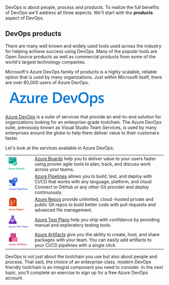 DevOps is about people, process and products. To realize the full benefits of DevOps we'll address all three aspects. We'll  start with the __products__ aspect of DevOps.

## DevOps products

There are many well known and widely used tools used across the industry for helping achieve success using DevOps. Many of the popular tools are Open Source products as well as commercial products from some of the world's largest technology companies.

Microsoft's Azure DevOps family of products is a highly scalable, reliable option that is used by many organizations. Just within Microsoft itself, there are over 80,000 users of Azure DevOps.

![Azure DevOps](../media/azure-devops.png)

[Azure DevOps](https://azure.microsoft.com/services/devops/) is a suite of services that provide an end-to-end solution for organizations looking for an enterprise-grade toolchain. The Azure DevOps suite, previously known as Visual Studio Team Services, is used by many enterprises around the globe to help them deliver value to their customers faster.

Let's look at the services available in Azure DevOps:

| | |
|-|-|
|![Azure Boards](../media/azure-boards.png)|[Azure Boards](https://azure.microsoft.com/services/devops/boards/) help you to deliver value to your users faster using proven agile tools to plan, track, and discuss work across your teams.|
|![Azure Pipelines](../media/azure-pipelines.png)|[Azure Pipelines](https://azure.microsoft.com/services/devops/pipelines/) allows you to build, test, and deploy with CI/CD that works with any language, platform, and cloud. Connect to GitHub or any other Git provider and deploy continuously.|
|![Azure Repos](../media/azure-repos.png)|[Azure Repos](https://azure.microsoft.com/services/devops/repos/) provide unlimited, cloud-hosted private and public Git repos to build better code with pull requests and advanced file management.|
|![Azure Test Plans](../media/azure-test-plans.png)|[Azure Test Plans](https://azure.microsoft.com/services/devops/test-plans/) help you ship with confidence by providing manual and exploratory testing tools.|
|![Azure Artifacts](../media/azure-artifacts.png)|[Azure Artifacts](https://azure.microsoft.com/services/devops/artifacts/) give you the ability to create, host, and share packages with your team. You can easily add artifacts to your CI/CD pipelines with a single click.|

DevOps is not just about the toolchain you use but also about people and process. That said, the choice of an enterprise-class, modern DevOps friendly toolchain is an integral component you need to consider. In the next topic, you'll complete an exercise to sign up for a free Azure DevOps account.